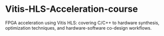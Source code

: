 # Vitis-HLS-Acceleration-course
FPGA acceleration using Vitis HLS: covering C/C++ to hardware synthesis, optimization techniques, and hardware-software co-design workflows.
